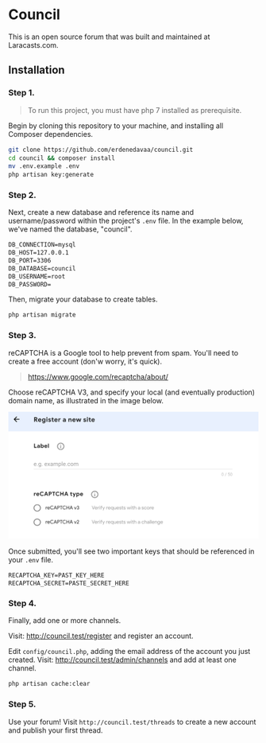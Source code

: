 # Council

This is an open source forum that was built and maintained at Laracasts.com.

## Installation 

### Step 1.

> To run this project, you must have php 7 installed as prerequisite.

Begin by cloning this repository to your machine, and installing all Composer dependencies.

```bash
git clone https://github.com/erdenedavaa/council.git
cd council && composer install
mv .env.example .env
php artisan key:generate
```

### Step 2.

Next, create a new database and reference its name and username/password within the project's `.env` file. In the example below, we've named the database, "council".

```
DB_CONNECTION=mysql
DB_HOST=127.0.0.1
DB_PORT=3306
DB_DATABASE=council
DB_USERNAME=root
DB_PASSWORD=
```

Then, migrate your database to create tables.

```bash
php artisan migrate
```

### Step 3.

reCAPTCHA is a Google tool to help prevent from spam. You'll need to create a free account (don'w worry, it's quick).

> <a href="https://www.google.com/recaptcha/about/" target="_blank">https://www.google.com/recaptcha/about/</a>

Choose reCAPTCHA V3, and specify your local (and eventually production) domain name, as illustrated in the image below.

![screenshot](./images/grecaptcha.png)

Once submitted, you'll see two important keys that should be referenced in your `.env` file.

```
RECAPTCHA_KEY=PAST_KEY_HERE
RECAPTCHA_SECRET=PASTE_SECRET_HERE
```

### Step 4.

Finally, add one or more channels.

Visit: http://council.test/register and register an account.

Edit `config/council.php`, adding the email address of the account you just created.
Visit: http://council.test/admin/channels and add at least one channel.  

```bash
php artisan cache:clear
```

### Step 5.

Use your forum! Visit `http://council.test/threads` to create a new account and publish your first thread.


